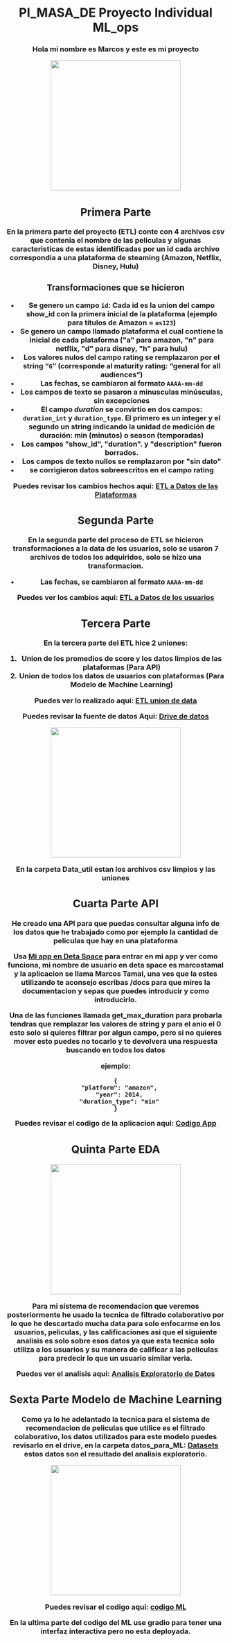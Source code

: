 # <h1 align=center> PI_MASA_DE Proyecto Individual ML_ops <h/>

<h3 align=center>Hola mi nombre es Marcos y este es mi proyecto <h/>

<p align="center">
<img src="https://media.tenor.com/f_EOn4JhDZUAAAAC/anya-forger-smile.gif"  height=300>
</p>

## Primera Parte
En la primera parte del proyecto (ETL) conte con 4 archivos csv que contenia el nombre de las peliculas y algunas caracteristicas de estas identificadas por un id
cada archivo correspondia a una plataforma de steaming (Amazon, Netflix, Disney, Hulu)
### Transformaciones que se hicieron
+ Se genero un campo **`id`**: Cada id es la union del campo show_id con la primera inicial de la plataforma (ejemplo para títulos de Amazon = **`as123`**)
+ Se genero un campo llamado plataforma el cual contiene la inicial de cada plataforma ("a" para amazon, "n" para netflix, "d" para disney, "h" para hulu)
+ Los valores nulos del campo rating se remplazaron por el string “**`G`**” (corresponde al maturity rating: “general for all audiences”)
+ Las fechas, se cambiaron al formato **`AAAA-mm-dd`**
+ Los campos de texto se pasaron a minusculas **minúsculas**, sin excepciones
+ El campo ***duration*** se convirtio en dos campos: **`duration_int`** y **`duration_type`**. 
El primero es un integer y el segundo un string indicando la unidad de medición de duración: min (minutos) o season (temporadas)
+ Los campos "show_id", "duration". y "description" fueron borrados.
+ Los campos de texto nullos se remplazaron por "sin dato"
+ se corrigieron datos sobreescritos en el campo rating

Puedes revisar los cambios hechos aqui:
[ETL a Datos de las Plataformas](https://github.com/Marcostamal/PI_MASA_DE/blob/main/Data_Cleaning_Plataformas.ipynb)

## Segunda Parte
En la segunda parte del proceso de ETL se hicieron transformaciones a la data de los usuarios, solo se usaron 7 archivos de todos los adquiridos, solo se hizo una transformacion.
+ Las fechas, se cambiaron al formato **`AAAA-mm-dd`** 
 
Puedes ver los cambios aqui: 
[ETL a Datos de los usuarios](https://github.com/Marcostamal/PI_MASA_DE/blob/main/Data_Cleaning_UserScore.ipynb)

## Tercera Parte
En la tercera parte del ETL hice 2 uniones:
 1. Union de los promedios de score y los datos limpios de las plataformas (Para API)
 2. Union de todos los datos de usuarios con plataformas (Para Modelo de Machine Learning)
 
Puedes ver lo realizado aqui:
[ETL union de data](https://github.com/Marcostamal/PI_MASA_DE/blob/main/Union_Data.ipynb)
 
Puedes revisar la fuente de datos Aqui: 
[Drive de datos](https://drive.google.com/drive/folders/1225oX7a5IgmPLOSO90WAVNcvo8zn1g1h?usp=share_link)
<p align="center">
<img src="https://cdn-icons-png.flaticon.com/512/2875/2875333.png"  height=300>
</p>
En la carpeta Data_util estan los archivos csv limpios y las uniones

## Cuarta Parte API 
He creado una API para que puedas consultar alguna info de los datos que he trabajado como por ejemplo la cantidad de peliculas que hay en una plataforma

Usa [Mi app en Deta Space](https://deta.space/discovery/r/picwku2bnhqhcywo) para entrar en mi app y ver como funciona, mi nombre de usuario en deta space es marcostamal y la aplicacion se llama Marcos Tamal, una ves que la estes utilizando te aconsejo escribas /docs para que mires la documentacion y sepas que puedes introducir y como introducirlo.

Una de las funciones llamada get_max_duration para probarla tendras que remplazar los valores de string y para el anio el 0 esto solo si quieres filtrar por algun campo, pero si no quieres mover esto puedes no tocarlo y te devolvera una respuesta buscando en todos los datos

ejemplo:
~~~
{
  "platform": "amazon",
  "year": 2014,
  "duration_type": "min"
}
~~~

Puedes revisar el codigo de la aplicacion aqui: [Codigo App](https://github.com/Marcostamal/PI_MASA_DE/blob/main/main.py)
 
## Quinta Parte EDA
<p align="center">
<img src="https://img.freepik.com/vector-gratis/ilustracion-concepto-analisis_114360-1119.jpg?size=338&ext=jpg"  height=300>
</p>
Para mi sistema de recomendacion que veremos posteriormente he usado la tecnica de filtrado colaborativo por lo que he descartado mucha data para solo enfocarme en los usuarios, peliculas, y las calificaciones asi que el siguiente analisis es solo sobre esos datos ya que esta tecnica solo utiliza a los usuarios y su manera de calificar a las peliculas para predecir lo que un usuario similar veria.

Puedes ver el analisis aqui: [Analisis Exploratorio de Datos](https://github.com/Marcostamal/PI_MASA_DE/blob/main/EDA.ipynb)
 
## Sexta Parte Modelo de Machine Learning
Como ya lo he adelantado la tecnica para el sistema de recomendacion de peliculas que utilice es el filtrado colaborativo, los datos utilizados para este modelo puedes revisarlo en el drive, en la carpeta datos_para_ML: [Datasets](https://drive.google.com/drive/folders/1225oX7a5IgmPLOSO90WAVNcvo8zn1g1h?usp=share_link) estos datos son el resultado del analisis exploratorio.
<p align="center">
<img src="https://www.statdeveloper.com/wp-content/uploads/2020/03/colaborativo-1.png"  height=300>
</p>

Puedes revisar el codigo aqui: [codigo ML](https://github.com/Marcostamal/PI_MASA_DE/blob/main/Modelo%20ML.ipynb)

En la ultima parte del codigo del ML use gradio para tener una interfaz interactiva pero no esta deployada.

